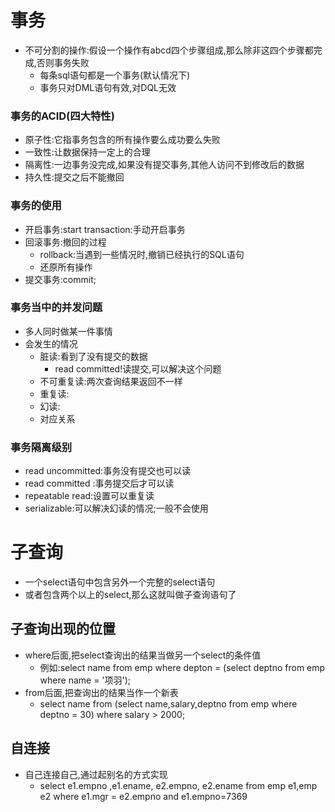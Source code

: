 # 事务
- 不可分割的操作:假设一个操作有abcd四个步骤组成,那么除非这四个步骤都完成,否则事务失败
  * 每条sql语句都是一个事务(默认情况下)
  * 事务只对DML语句有效,对DQL无效
### 事务的ACID(四大特性)
- 原子性:它指事务包含的所有操作要么成功要么失败
- 一致性:让数据保持一定上的合理
- 隔离性:一边事务没完成,如果没有提交事务,其他人访问不到修改后的数据
- 持久性:提交之后不能撤回
### 事务的使用
- 开启事务:start transaction:手动开启事务
- 回滚事务:撤回的过程
  * rollback:当遇到一些情况时,撤销已经执行的SQL语句
  * 还原所有操作
- 提交事务:commit;
### 事务当中的并发问题
- 多人同时做某一件事情
- 会发生的情况
  * 脏读:看到了没有提交的数据
    * read committed!读提交,可以解决这个问题
  * 不可重复读:两次查询结果返回不一样
  * 重复读:
  * 幻读:
  * 对应关系
### 事务隔离级别
- read uncommitted:事务没有提交也可以读
- read committed :事务提交后才可以读
- repeatable read:设置可以重复读
- serializable:可以解决幻读的情况;一般不会使用

# 子查询
- 一个select语句中包含另外一个完整的select语句
- 或者包含两个以上的select,那么这就叫做子查询语句了
## 子查询出现的位置
- where后面,把select查询出的结果当做另一个select的条件值
  * 例如:select name from emp where depton = (select deptno from emp where name = '项羽');
- from后面,把查询出的结果当作一个新表
  * select name from (select name,salary,deptno from emp where deptno = 30) where salary > 2000;
## 自连接
- 自己连接自己,通过起别名的方式实现
  * select e1.empno ,e1.ename, e2.empno, e2.ename from emp e1,emp e2 where e1.mgr = e2.empno and e1.empno=7369
